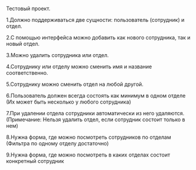 Тестовый проект. 

1.Должно поддерживаться две сущности: пользователь (сотрудник) и отдел. 

2.С помощью интерфейса можно добавить как нового сотрудника, так и новый отдел. 

3.Можно удалить сотрудника или отдел.

4.Сотруднику или отделу можно сменить имя и название соответственно.

5.Сотруднику можно сменить отдел на любой другой.

6.Пользователь должен всегда состоять как минимум в одном отделе (Их может быть несколько у любого сотрудника)

7.При удалении отдела сотрудники автоматически из него удаляются. (Примечание: Нельзя удалить отдел, если сотрудник состоит только в нем)

8.Нужна форма, где можно посмотреть сотрудников по отделам (Фильтра по одному отделу достаточно)

9.Нужна форма, где можно посмотреть в каких отделах состоит конкретный сотрудник
